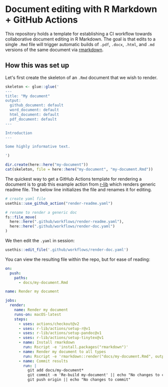 Document editing with R Markdown + GitHub Actions
=====

This repository holds a template for establishing a CI workflow towards collaborative document editing in R Markdown.
The goal is that edits to a single `.Rmd` file will trigger automatic builds of `.pdf`, `.docx`, `.html`, and `.md` versions of the same document via [rmarkdown](https://github.com/rstudio/rmarkdown). 

How this was set up
-----

Let's first create the skeleton of an `.Rmd` document that we wish to render.

```r
skeleton <- glue::glue('
---
title: "My document"
output: 
  github_document: default
  word_document: default
  html_document: default
  pdf_document: default
---

Introduction
---

Some highly informative text.

')

dir.create(here::here("my-document"))
cat(skeleton, file = here::here("my-document", "my-document.Rmd"))
```

The quickest way to get a GitHub Actions template for rendering 
a document is to grab this example action from 
[r-lib](https://github.com/r-lib/actions/tree/master/examples) 
which renders generic readme file. The below line initializes the 
file and renames it for editing. 

```r
# create yaml file
usethis::use_github_action("render-readme.yaml")

# rename to render a generic doc
fs::file_move(
  here::here(".github/workflows/render-readme.yaml"),
  here::here(".github/workflows/render-doc.yaml")
)
```

We then edit the `.yaml` in session:
```r
usethis::edit_file('.github/workflows/render-doc.yaml')
```

You can view the resulting file within the repo, 
but for ease of reading: 
```yaml
on:
  push:
    paths:
      - docs/my-document.Rmd

name: Render my document

jobs:
  render:
    name: Render my document
    runs-on: macOS-latest
    steps:
      - uses: actions/checkout@v2
      - uses: r-lib/actions/setup-r@v1
      - uses: r-lib/actions/setup-pandoc@v1
      - uses: r-lib/actions/setup-tinytex@v1
      - name: Install rmarkdown
        run: Rscript -e 'install.packages("rmarkdown")'
      - name: Render my document to all types
        run: Rscript -e 'rmarkdown::render("docs/my-document.Rmd", output_format = "all")'
      - name: Commit results
        run: |
          git add docs/my-document*
          git commit -m 'Re-build my-document' || echo "No changes to commit"
          git push origin || echo "No changes to commit"
```
